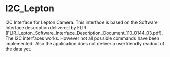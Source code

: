 # I2C_Lepton
I2C Interface for Lepton Camera. This interface is based on the Software Interface description delivered by FLIR (FLIR_Lepton_Software_Interface_Description_Document_110_0144_03.pdf). The I2C interfaces works. However not all possible commands have been implemented. Also the application does not deliver a userfriendly readout of the data yet. 
